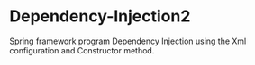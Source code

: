 # Dependency-Injection2
Spring framework program Dependency Injection using the Xml configuration and Constructor method.
